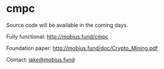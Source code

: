 # cmpc

Source code will be available in the coming days.

Fully functional:
http://mobius.fund/cmpc

Foundation paper:
http://mobius.fund/doc/Crypto_Mining.pdf

Contact:
jake@mobius.fund
